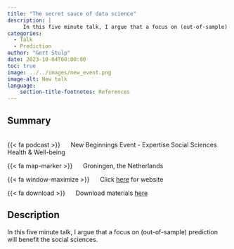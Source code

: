 ```yaml
---
title: "The secret sauce of data science"
description: |
     In this five minute talk, I argue that a focus on (out-of-sample) prediction will benefit the social sciences.   
categories:
  - Talk
  - Prediction
author: "Gert Stulp"
date: 2023-10-04T00:00:00
toc: true
image: ../../images/new_event.png
image-alt: New talk
language: 
    section-title-footnotes: References
---
```



## Summary 
<br>
{{< fa podcast >}} &nbsp;&nbsp;&nbsp;&nbsp; New Beginnings Event - Expertise Social Sciences Health & Well-being

{{< fa map-marker >}} &nbsp;&nbsp;&nbsp;&nbsp; Groningen, the Netherlands

{{< fa window-maximize >}} &nbsp;&nbsp;&nbsp;&nbsp; Click [here](https://www.rug.nl/gmw/expertise-centre-social-sciences-health-and-well-being/?lang=en) for website

{{< fa download >}} &nbsp;&nbsp;&nbsp;&nbsp; Download materials [here](/pdf/new_beginnings_gert_stulp.pdf)


## Description

In this five minute talk, I argue that a focus on (out-of-sample) prediction will benefit the social sciences.  
